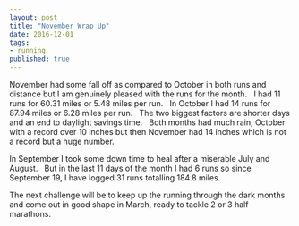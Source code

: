 ```yaml
---  
layout: post  
title: "November Wrap Up"  
date: 2016-12-01 
tags:  
- running  
published: true  
---  
```

November had some fall off as compared to October in both runs and distance but I am genuinely pleased with the runs for the month.  &nbsp; I  had 11 runs for 60.31 miles or 5.48 miles per run. &nbsp; In October I had 14 runs for 87.94 miles or 6.28 miles per run. &nbsp; The two biggest factors are shorter days and an end to daylight savings time. &nbsp; Both months had much rain, October with a record over 10 inches but then November had 14 inches which is not a record but a huge number. 
 
In September I took some down time to heal after a miserable July and August. &nbsp; But in the last 11 days of the month I had 6 runs so since September 19, I have logged 31 runs totalling 184.8 miles. 
 
The next challenge will be to keep up the running through the dark months and come out in good shape in March, ready to tackle 2 or 3 half marathons.  
